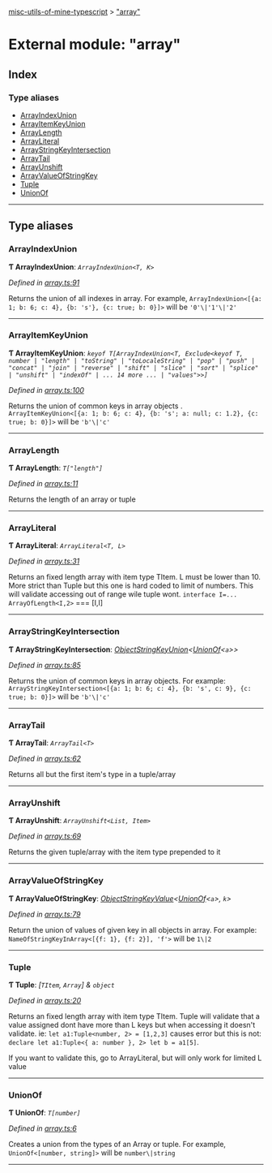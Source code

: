 [misc-utils-of-mine-typescript](../README.md) > ["array"](../modules/_array_.md)

# External module: "array"

## Index

### Type aliases

* [ArrayIndexUnion](_array_.md#arrayindexunion)
* [ArrayItemKeyUnion](_array_.md#arrayitemkeyunion)
* [ArrayLength](_array_.md#arraylength)
* [ArrayLiteral](_array_.md#arrayliteral)
* [ArrayStringKeyIntersection](_array_.md#arraystringkeyintersection)
* [ArrayTail](_array_.md#arraytail)
* [ArrayUnshift](_array_.md#arrayunshift)
* [ArrayValueOfStringKey](_array_.md#arrayvalueofstringkey)
* [Tuple](_array_.md#tuple)
* [UnionOf](_array_.md#unionof)

---

## Type aliases

<a id="arrayindexunion"></a>

###  ArrayIndexUnion

**Ƭ ArrayIndexUnion**: *`ArrayIndexUnion<T, K>`*

*Defined in [array.ts:91](https://github.com/cancerberoSgx/misc-utils-of-mine/blob/fffdaa0/misc-utils-of-mine-typescript/src/array.ts#L91)*

Returns the union of all indexes in array. For example, `ArrayIndexUnion<[{a: 1; b: 6; c: 4}, {b: 's'}, {c: true; b: 0}]>` will be `'0'\|'1'\|'2'`

___
<a id="arrayitemkeyunion"></a>

###  ArrayItemKeyUnion

**Ƭ ArrayItemKeyUnion**: *`keyof T[ArrayIndexUnion<T, Exclude<keyof T, number | "length" | "toString" | "toLocaleString" | "pop" | "push" | "concat" | "join" | "reverse" | "shift" | "slice" | "sort" | "splice" | "unshift" | "indexOf" | ... 14 more ... | "values">>]`*

*Defined in [array.ts:100](https://github.com/cancerberoSgx/misc-utils-of-mine/blob/fffdaa0/misc-utils-of-mine-typescript/src/array.ts#L100)*

Returns the union of common keys in array objects . `ArrayItemKeyUnion<[{a: 1; b: 6; c: 4}, {b: 's'; a: null; c: 1.2}, {c: true; b: 0}]>` will be `'b'\|'c'`

___
<a id="arraylength"></a>

###  ArrayLength

**Ƭ ArrayLength**: *`T["length"]`*

*Defined in [array.ts:11](https://github.com/cancerberoSgx/misc-utils-of-mine/blob/fffdaa0/misc-utils-of-mine-typescript/src/array.ts#L11)*

Returns the length of an array or tuple

___
<a id="arrayliteral"></a>

###  ArrayLiteral

**Ƭ ArrayLiteral**: *`ArrayLiteral<T, L>`*

*Defined in [array.ts:31](https://github.com/cancerberoSgx/misc-utils-of-mine/blob/fffdaa0/misc-utils-of-mine-typescript/src/array.ts#L31)*

Returns an fixed length array with item type TItem. L must be lower than 10. More strict than Tuple but this one is hard coded to limit of numbers. This will validate accessing out of range wile tuple wont. `interface I=... ArrayOfLength<I,2>` === \[I,I\]

___
<a id="arraystringkeyintersection"></a>

###  ArrayStringKeyIntersection

**Ƭ ArrayStringKeyIntersection**: *[ObjectStringKeyUnion](_object_.md#objectstringkeyunion)<[UnionOf](_array_.md#unionof)<`a`>>*

*Defined in [array.ts:85](https://github.com/cancerberoSgx/misc-utils-of-mine/blob/fffdaa0/misc-utils-of-mine-typescript/src/array.ts#L85)*

Returns the union of common keys in array objects. For example: `ArrayStringKeyIntersection<[{a: 1; b: 6; c: 4}, {b: 's', c: 9}, {c: true; b: 0}]>` will be `'b'\|'c'`

___
<a id="arraytail"></a>

###  ArrayTail

**Ƭ ArrayTail**: *`ArrayTail<T>`*

*Defined in [array.ts:62](https://github.com/cancerberoSgx/misc-utils-of-mine/blob/fffdaa0/misc-utils-of-mine-typescript/src/array.ts#L62)*

Returns all but the first item's type in a tuple/array

___
<a id="arrayunshift"></a>

###  ArrayUnshift

**Ƭ ArrayUnshift**: *`ArrayUnshift<List, Item>`*

*Defined in [array.ts:69](https://github.com/cancerberoSgx/misc-utils-of-mine/blob/fffdaa0/misc-utils-of-mine-typescript/src/array.ts#L69)*

Returns the given tuple/array with the item type prepended to it

___
<a id="arrayvalueofstringkey"></a>

###  ArrayValueOfStringKey

**Ƭ ArrayValueOfStringKey**: *[ObjectStringKeyValue](_object_.md#objectstringkeyvalue)<[UnionOf](_array_.md#unionof)<`a`>, `k`>*

*Defined in [array.ts:79](https://github.com/cancerberoSgx/misc-utils-of-mine/blob/fffdaa0/misc-utils-of-mine-typescript/src/array.ts#L79)*

Return the union of values of given key in all objects in array. For example: `NameOfStringKeyInArray<[{f: 1}, {f: 2}], 'f'>` will be `1\|2`

___
<a id="tuple"></a>

###  Tuple

**Ƭ Tuple**: *[`TItem`, `Array`] & `object`*

*Defined in [array.ts:20](https://github.com/cancerberoSgx/misc-utils-of-mine/blob/fffdaa0/misc-utils-of-mine-typescript/src/array.ts#L20)*

Returns an fixed length array with item type TItem. Tuple will validate that a value assigned dont have more than L keys but when accessing it doesn't validate. ie: `let a1:Tuple<number, 2> = [1,2,3]` causes error but this is not: `declare let a1:Tuple<{ a: number }, 2> let b = a1[5]`.

If you want to validate this, go to ArrayLiteral, but will only work for limited L value

___
<a id="unionof"></a>

###  UnionOf

**Ƭ UnionOf**: *`T[number]`*

*Defined in [array.ts:6](https://github.com/cancerberoSgx/misc-utils-of-mine/blob/fffdaa0/misc-utils-of-mine-typescript/src/array.ts#L6)*

Creates a union from the types of an Array or tuple. For example, `UnionOf<[number, string]>` will be `number\|string`

___

